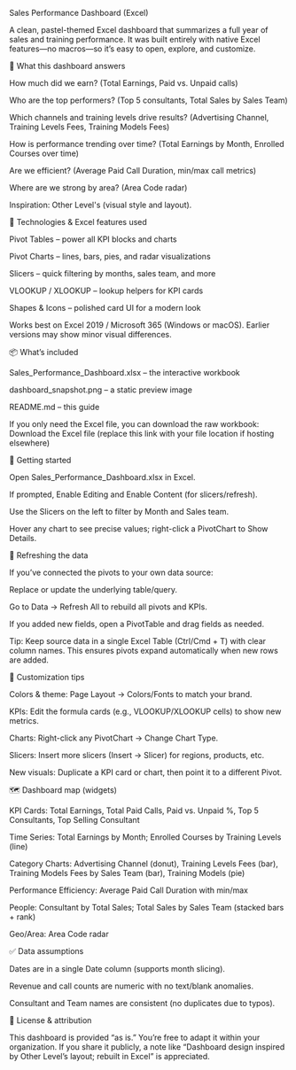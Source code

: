 Sales Performance Dashboard (Excel)

A clean, pastel-themed Excel dashboard that summarizes a full year of sales and training performance. It was built entirely with native Excel features—no macros—so it’s easy to open, explore, and customize.

🎯 What this dashboard answers

How much did we earn? (Total Earnings, Paid vs. Unpaid calls)

Who are the top performers? (Top 5 consultants, Total Sales by Sales Team)

Which channels and training levels drive results? (Advertising Channel, Training Levels Fees, Training Models Fees)

How is performance trending over time? (Total Earnings by Month, Enrolled Courses over time)

Are we efficient? (Average Paid Call Duration, min/max call metrics)

Where are we strong by area? (Area Code radar)

Inspiration: Other Level's (visual style and layout).

🧩 Technologies & Excel features used

Pivot Tables – power all KPI blocks and charts

Pivot Charts – lines, bars, pies, and radar visualizations

Slicers – quick filtering by months, sales team, and more

VLOOKUP / XLOOKUP – lookup helpers for KPI cards

Shapes & Icons – polished card UI for a modern look

Works best on Excel 2019 / Microsoft 365 (Windows or macOS). Earlier versions may show minor visual differences.

📦 What’s included

Sales_Performance_Dashboard.xlsx – the interactive workbook

dashboard_snapshot.png – a static preview image

README.md – this guide

If you only need the Excel file, you can download the raw workbook: Download the Excel file
 (replace this link with your file location if hosting elsewhere)

🚀 Getting started

Open Sales_Performance_Dashboard.xlsx in Excel.

If prompted, Enable Editing and Enable Content (for slicers/refresh).

Use the Slicers on the left to filter by Month and Sales team.

Hover any chart to see precise values; right-click a PivotChart to Show Details.

🔄 Refreshing the data

If you’ve connected the pivots to your own data source:

Replace or update the underlying table/query.

Go to Data → Refresh All to rebuild all pivots and KPIs.

If you added new fields, open a PivotTable and drag fields as needed.

Tip: Keep source data in a single Excel Table (Ctrl/Cmd + T) with clear column names. This ensures pivots expand automatically when new rows are added.

🔧 Customization tips

Colors & theme: Page Layout → Colors/Fonts to match your brand.

KPIs: Edit the formula cards (e.g., VLOOKUP/XLOOKUP cells) to show new metrics.

Charts: Right-click any PivotChart → Change Chart Type.

Slicers: Insert more slicers (Insert → Slicer) for regions, products, etc.

New visuals: Duplicate a KPI card or chart, then point it to a different Pivot.

🗺️ Dashboard map (widgets)

KPI Cards: Total Earnings, Total Paid Calls, Paid vs. Unpaid %, Top 5 Consultants, Top Selling Consultant

Time Series: Total Earnings by Month; Enrolled Courses by Training Levels (line)

Category Charts: Advertising Channel (donut), Training Levels Fees (bar), Training Models Fees by Sales Team (bar), Training Models (pie)

Performance Efficiency: Average Paid Call Duration with min/max

People: Consultant by Total Sales; Total Sales by Sales Team (stacked bars + rank)

Geo/Area: Area Code radar

✅ Data assumptions

Dates are in a single Date column (supports month slicing).

Revenue and call counts are numeric with no text/blank anomalies.

Consultant and Team names are consistent (no duplicates due to typos).

📝 License & attribution

This dashboard is provided “as is.” You’re free to adapt it within your organization. If you share it publicly, a note like “Dashboard design inspired by Other Level’s layout; rebuilt in Excel” is appreciated.
